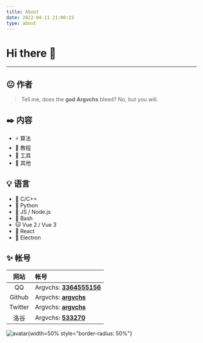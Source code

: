 ```yaml
---
title: About
date: 2022-04-11 21:00:23
type: about
---
```


# Hi there :wave:

---

## :neutral_face: 作者

> Tell me, does the **god Argvchs** bleed?
> No, but you will.

## :black_nib: 内容

-   :zap: 算法
-   :book: 教程
-   :wrench: 工具
-   :speech_balloon: 其他

## :bulb: 语言

-   :unicorn: C/C++
-   :snake: Python
-   :baby_chick: JS / Node.js
-   :whale: Bash
-   :cat: Vue 2 / Vue 3
-   :dog: React
-   :elephant: Electron

## :sparkles: 帐号

|  网站   | 帐号                                                                                    |
| :-----: | :-------------------------------------------------------------------------------------- |
|   QQ    | Argvchs: [**3364555156**](http://wpa.qq.com/msgrd?v=3&uin=3364555156&site=qq&menu=true) |
| Github  | Argvchs: [**argvchs**](https://github.com/argvchs)                                      |
| Twitter | Argvchs: [**argvchs**](https://twitter.com/argvchs)                                     |
|  洛谷   | Argvchs: [**533270**](https://www.luogu.com.cn/user/533270)                             |

![avatar](https://static-argvchs.netlify.app/images/avatar.jpg){width=50% style="border-radius: 50%"}
